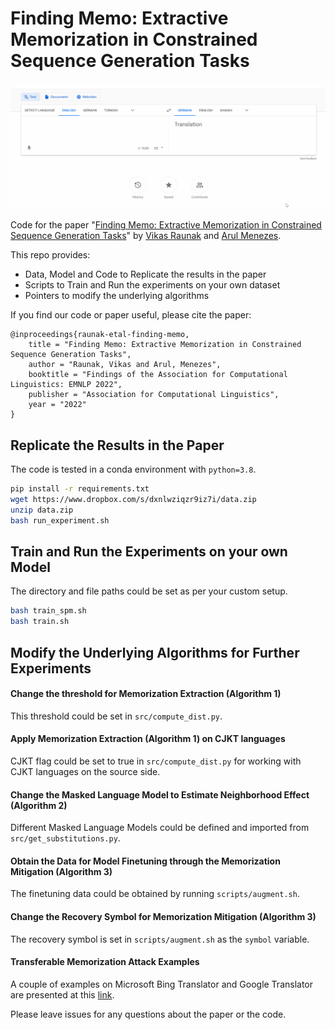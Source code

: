 # Finding Memo: Extractive Memorization in Constrained Sequence Generation Tasks

![Teaser Image for the Paper][teaser]

Code for the paper "[Finding Memo: Extractive Memorization in Constrained Sequence Generation Tasks][website]" by [Vikas Raunak][Vikas] and [Arul Menezes][Arul].

This repo provides:

- Data, Model and Code to Replicate the results in the paper
- Scripts to Train and Run the experiments on your own dataset
- Pointers to modify the underlying algorithms

If you find our code or paper useful, please cite the paper:
```
@inproceedings{raunak-etal-finding-memo,
    title = "Finding Memo: Extractive Memorization in Constrained Sequence Generation Tasks",
    author = "Raunak, Vikas and Arul, Menezes",
    booktitle = "Findings of the Association for Computational Linguistics: EMNLP 2022",
    publisher = "Association for Computational Linguistics",
    year = "2022"
}
```

## Replicate the Results in the Paper

The code is tested in a conda environment with `python=3.8`.

```bash
pip install -r requirements.txt
wget https://www.dropbox.com/s/dxnlwziqzr9iz7i/data.zip
unzip data.zip
bash run_experiment.sh
```

## Train and Run the Experiments on your own Model

The directory and file paths could be set as per your custom setup.

```bash
bash train_spm.sh
bash train.sh
```

## Modify the Underlying Algorithms for Further Experiments

#### Change the threshold for Memorization Extraction (Algorithm 1)

This threshold could be set in `src/compute_dist.py`.

#### Apply Memorization Extraction (Algorithm 1) on CJKT languages

CJKT flag could be set to true in `src/compute_dist.py` for working with CJKT languages on the source side.

#### Change the Masked Language Model to Estimate Neighborhood Effect (Algorithm 2)

Different Masked Language Models could be defined and imported from `src/get_substitutions.py`.

#### Obtain the Data for Model Finetuning through the Memorization Mitigation (Algorithm 3)

The finetuning data could be obtained by running `scripts/augment.sh`.

#### Change the Recovery Symbol for Memorization Mitigation (Algorithm 3)

The recovery symbol is set in `scripts/augment.sh` as the `symbol` variable.

#### Transferable Memorization Attack Examples

A couple of examples on Microsoft Bing Translator and Google Translator are presented at this [link][website].

Please leave issues for any questions about the paper or the code.

[teaser]: img/google_1.gif
[website]: https://vyraun.github.io/Finding-Memo/
[Vikas]: http://vyraun.github.io/
[Arul]: https://www.microsoft.com/en-us/research/people/arulm/
